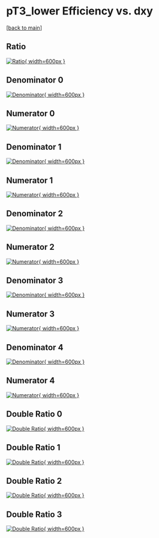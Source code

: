 # pT3_lower Efficiency vs. dxy

[[back to main](./)]



## Ratio

[![Ratio](../mtv/var/pT3_lower_base_321_-1_eff_dxy.png){ width=600px }](../mtv/var/pT3_lower_base_321_-1_eff_dxy.pdf)

## Denominator 0

[![Denominator](../mtv/den/pT3_lower_base_321_-1_eff_dxy_den0.png){ width=600px }](../mtv/den/pT3_lower_base_321_-1_eff_dxy_den0.pdf)

## Numerator 0

[![Numerator](../mtv/num/pT3_lower_base_321_-1_eff_dxy_num0.png){ width=600px }](../mtv/num/pT3_lower_base_321_-1_eff_dxy_num0.pdf)

## Denominator 1

[![Denominator](../mtv/den/pT3_lower_base_321_-1_eff_dxy_den1.png){ width=600px }](../mtv/den/pT3_lower_base_321_-1_eff_dxy_den1.pdf)

## Numerator 1

[![Numerator](../mtv/num/pT3_lower_base_321_-1_eff_dxy_num1.png){ width=600px }](../mtv/num/pT3_lower_base_321_-1_eff_dxy_num1.pdf)

## Denominator 2

[![Denominator](../mtv/den/pT3_lower_base_321_-1_eff_dxy_den2.png){ width=600px }](../mtv/den/pT3_lower_base_321_-1_eff_dxy_den2.pdf)

## Numerator 2

[![Numerator](../mtv/num/pT3_lower_base_321_-1_eff_dxy_num2.png){ width=600px }](../mtv/num/pT3_lower_base_321_-1_eff_dxy_num2.pdf)

## Denominator 3

[![Denominator](../mtv/den/pT3_lower_base_321_-1_eff_dxy_den3.png){ width=600px }](../mtv/den/pT3_lower_base_321_-1_eff_dxy_den3.pdf)

## Numerator 3

[![Numerator](../mtv/num/pT3_lower_base_321_-1_eff_dxy_num3.png){ width=600px }](../mtv/num/pT3_lower_base_321_-1_eff_dxy_num3.pdf)

## Denominator 4

[![Denominator](../mtv/den/pT3_lower_base_321_-1_eff_dxy_den4.png){ width=600px }](../mtv/den/pT3_lower_base_321_-1_eff_dxy_den4.pdf)

## Numerator 4

[![Numerator](../mtv/num/pT3_lower_base_321_-1_eff_dxy_num4.png){ width=600px }](../mtv/num/pT3_lower_base_321_-1_eff_dxy_num4.pdf)

## Double Ratio 0

[![Double Ratio](../mtv/ratio/pT3_lower_base_321_-1_eff_dxy_ratio0.png){ width=600px }](../mtv/ratio/pT3_lower_base_321_-1_eff_dxy_ratio0.pdf)

## Double Ratio 1

[![Double Ratio](../mtv/ratio/pT3_lower_base_321_-1_eff_dxy_ratio1.png){ width=600px }](../mtv/ratio/pT3_lower_base_321_-1_eff_dxy_ratio1.pdf)

## Double Ratio 2

[![Double Ratio](../mtv/ratio/pT3_lower_base_321_-1_eff_dxy_ratio2.png){ width=600px }](../mtv/ratio/pT3_lower_base_321_-1_eff_dxy_ratio2.pdf)

## Double Ratio 3

[![Double Ratio](../mtv/ratio/pT3_lower_base_321_-1_eff_dxy_ratio3.png){ width=600px }](../mtv/ratio/pT3_lower_base_321_-1_eff_dxy_ratio3.pdf)


